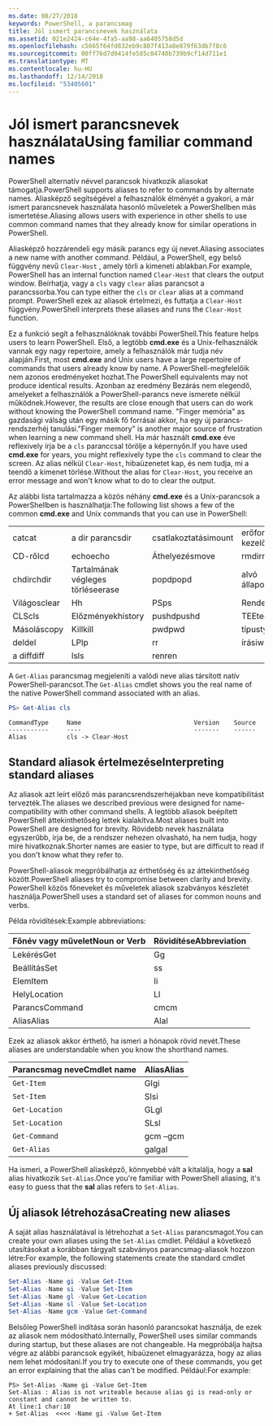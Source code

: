 ```yaml
---
ms.date: 08/27/2018
keywords: PowerShell, a parancsmag
title: Jól ismert parancsnevek használata
ms.assetid: 021e2424-c64e-4fa5-aa98-aa6405758d5d
ms.openlocfilehash: c5665f64fd832eb9c807f413a8e879f63db7f8c6
ms.sourcegitcommit: 00ff76d7d9414fe585c04740b739b9cf14d711e1
ms.translationtype: MT
ms.contentlocale: hu-HU
ms.lasthandoff: 12/14/2018
ms.locfileid: "53405601"
---
```

# <a name="using-familiar-command-names"></a><span data-ttu-id="a8c8e-103">Jól ismert parancsnevek használata</span><span class="sxs-lookup"><span data-stu-id="a8c8e-103">Using familiar command names</span></span>

<span data-ttu-id="a8c8e-104">PowerShell alternatív névvel parancsok hivatkozik aliasokat támogatja.</span><span class="sxs-lookup"><span data-stu-id="a8c8e-104">PowerShell supports aliases to refer to commands by alternate names.</span></span> <span data-ttu-id="a8c8e-105">Aliasképző segítségével a felhasználók élményét a gyakori, a már ismert parancsnevek használata hasonló műveletek a PowerShellben más ismertetése.</span><span class="sxs-lookup"><span data-stu-id="a8c8e-105">Aliasing allows users with experience in other shells to use common command names that they already know for similar operations in PowerShell.</span></span>

<span data-ttu-id="a8c8e-106">Aliasképző hozzárendeli egy másik parancs egy új nevet.</span><span class="sxs-lookup"><span data-stu-id="a8c8e-106">Aliasing associates a new name with another command.</span></span> <span data-ttu-id="a8c8e-107">Például, a PowerShell, egy belső függvény nevű `Clear-Host` , amely törli a kimeneti ablakban.</span><span class="sxs-lookup"><span data-stu-id="a8c8e-107">For example, PowerShell has an internal function named `Clear-Host` that clears the output window.</span></span> <span data-ttu-id="a8c8e-108">Beírhatja, vagy a `cls` vagy `clear` alias parancsot a parancssorba.</span><span class="sxs-lookup"><span data-stu-id="a8c8e-108">You can type either the `cls` or `clear` alias at a command prompt.</span></span> <span data-ttu-id="a8c8e-109">PowerShell ezek az aliasok értelmezi, és futtatja a `Clear-Host` függvény.</span><span class="sxs-lookup"><span data-stu-id="a8c8e-109">PowerShell interprets these aliases and runs the `Clear-Host` function.</span></span>

<span data-ttu-id="a8c8e-110">Ez a funkció segít a felhasználóknak további PowerShell.</span><span class="sxs-lookup"><span data-stu-id="a8c8e-110">This feature helps users to learn PowerShell.</span></span> <span data-ttu-id="a8c8e-111">Első, a legtöbb **cmd.exe** és a Unix-felhasználók vannak egy nagy repertoire, amely a felhasználók már tudja név alapján.</span><span class="sxs-lookup"><span data-stu-id="a8c8e-111">First, most **cmd.exe** and Unix users have a large repertoire of commands that users already know by name.</span></span> <span data-ttu-id="a8c8e-112">A PowerShell-megfelelőik nem azonos eredményeket hozhat.</span><span class="sxs-lookup"><span data-stu-id="a8c8e-112">The PowerShell equivalents may not produce identical results.</span></span> <span data-ttu-id="a8c8e-113">Azonban az eredmény Bezárás nem elegendő, amelyeket a felhasználók a PowerShell-parancs neve ismerete nélkül működnek.</span><span class="sxs-lookup"><span data-stu-id="a8c8e-113">However, the results are close enough that users can do work without knowing the PowerShell command name.</span></span> <span data-ttu-id="a8c8e-114">"Finger memória" as gazdasági válság után egy másik fő forrásai akkor, ha egy új parancs-rendszerhéj tanulási.</span><span class="sxs-lookup"><span data-stu-id="a8c8e-114">"Finger memory" is another major source of frustration when learning a new command shell.</span></span> <span data-ttu-id="a8c8e-115">Ha már használt **cmd.exe** éve reflexively írja be a `cls` paranccsal törölje a képernyőn.</span><span class="sxs-lookup"><span data-stu-id="a8c8e-115">If you have used **cmd.exe** for years, you might reflexively type the `cls` command to clear the screen.</span></span> <span data-ttu-id="a8c8e-116">Az alias nélkül `Clear-Host`, hibaüzenetet kap, és nem tudja, mi a teendő a kimenet törlése.</span><span class="sxs-lookup"><span data-stu-id="a8c8e-116">Without the alias for `Clear-Host`, you receive an error message and won't know what to do to clear the output.</span></span>

<span data-ttu-id="a8c8e-117">Az alábbi lista tartalmazza a közös néhány **cmd.exe** és a Unix-parancsok a PowerShellben is használhatja:</span><span class="sxs-lookup"><span data-stu-id="a8c8e-117">The following list shows a few of the common **cmd.exe** and Unix commands that you can use in PowerShell:</span></span>

|||||
|-|-|-|-|
|<span data-ttu-id="a8c8e-118">cat</span><span class="sxs-lookup"><span data-stu-id="a8c8e-118">cat</span></span>|<span data-ttu-id="a8c8e-119">a dir parancs</span><span class="sxs-lookup"><span data-stu-id="a8c8e-119">dir</span></span>|<span data-ttu-id="a8c8e-120">csatlakoztatási</span><span class="sxs-lookup"><span data-stu-id="a8c8e-120">mount</span></span>|<span data-ttu-id="a8c8e-121">erőforrás-kezelő</span><span class="sxs-lookup"><span data-stu-id="a8c8e-121">rm</span></span>|
|<span data-ttu-id="a8c8e-122">CD-ről</span><span class="sxs-lookup"><span data-stu-id="a8c8e-122">cd</span></span>|<span data-ttu-id="a8c8e-123">echo</span><span class="sxs-lookup"><span data-stu-id="a8c8e-123">echo</span></span>|<span data-ttu-id="a8c8e-124">Áthelyezés</span><span class="sxs-lookup"><span data-stu-id="a8c8e-124">move</span></span>|<span data-ttu-id="a8c8e-125">rmdir</span><span class="sxs-lookup"><span data-stu-id="a8c8e-125">rmdir</span></span>|
|<span data-ttu-id="a8c8e-126">chdir</span><span class="sxs-lookup"><span data-stu-id="a8c8e-126">chdir</span></span>|<span data-ttu-id="a8c8e-127">Tartalmának végleges törlése</span><span class="sxs-lookup"><span data-stu-id="a8c8e-127">erase</span></span>|<span data-ttu-id="a8c8e-128">popd</span><span class="sxs-lookup"><span data-stu-id="a8c8e-128">popd</span></span>|<span data-ttu-id="a8c8e-129">alvó állapot</span><span class="sxs-lookup"><span data-stu-id="a8c8e-129">sleep</span></span>|
|<span data-ttu-id="a8c8e-130">Világos</span><span class="sxs-lookup"><span data-stu-id="a8c8e-130">clear</span></span>|<span data-ttu-id="a8c8e-131">H</span><span class="sxs-lookup"><span data-stu-id="a8c8e-131">h</span></span>|<span data-ttu-id="a8c8e-132">PS</span><span class="sxs-lookup"><span data-stu-id="a8c8e-132">ps</span></span>|<span data-ttu-id="a8c8e-133">Rendezés</span><span class="sxs-lookup"><span data-stu-id="a8c8e-133">sort</span></span>|
|<span data-ttu-id="a8c8e-134">CLS</span><span class="sxs-lookup"><span data-stu-id="a8c8e-134">cls</span></span>|<span data-ttu-id="a8c8e-135">Előzmények</span><span class="sxs-lookup"><span data-stu-id="a8c8e-135">history</span></span>|<span data-ttu-id="a8c8e-136">pushd</span><span class="sxs-lookup"><span data-stu-id="a8c8e-136">pushd</span></span>|<span data-ttu-id="a8c8e-137">TEE</span><span class="sxs-lookup"><span data-stu-id="a8c8e-137">tee</span></span>|
|<span data-ttu-id="a8c8e-138">Másolás</span><span class="sxs-lookup"><span data-stu-id="a8c8e-138">copy</span></span>|<span data-ttu-id="a8c8e-139">Kill</span><span class="sxs-lookup"><span data-stu-id="a8c8e-139">kill</span></span>|<span data-ttu-id="a8c8e-140">pwd</span><span class="sxs-lookup"><span data-stu-id="a8c8e-140">pwd</span></span>|<span data-ttu-id="a8c8e-141">típus</span><span class="sxs-lookup"><span data-stu-id="a8c8e-141">type</span></span>|
|<span data-ttu-id="a8c8e-142">del</span><span class="sxs-lookup"><span data-stu-id="a8c8e-142">del</span></span>|<span data-ttu-id="a8c8e-143">LP</span><span class="sxs-lookup"><span data-stu-id="a8c8e-143">lp</span></span>|<span data-ttu-id="a8c8e-144">r</span><span class="sxs-lookup"><span data-stu-id="a8c8e-144">r</span></span>|<span data-ttu-id="a8c8e-145">írási</span><span class="sxs-lookup"><span data-stu-id="a8c8e-145">write</span></span>|
|<span data-ttu-id="a8c8e-146">a diff</span><span class="sxs-lookup"><span data-stu-id="a8c8e-146">diff</span></span>|<span data-ttu-id="a8c8e-147">ls</span><span class="sxs-lookup"><span data-stu-id="a8c8e-147">ls</span></span>|<span data-ttu-id="a8c8e-148">ren</span><span class="sxs-lookup"><span data-stu-id="a8c8e-148">ren</span></span>||

<span data-ttu-id="a8c8e-149">A `Get-Alias` parancsmag megjeleníti a valódi neve alias társított natív PowerShell-parancsot.</span><span class="sxs-lookup"><span data-stu-id="a8c8e-149">The `Get-Alias` cmdlet shows you the real name of the native PowerShell command associated with an alias.</span></span>

```powershell
PS> Get-Alias cls
```

```Output
CommandType     Name                               Version    Source
-----------     ----                               -------    ------
Alias           cls -> Clear-Host
```

## <a name="interpreting-standard-aliases"></a><span data-ttu-id="a8c8e-150">Standard aliasok értelmezése</span><span class="sxs-lookup"><span data-stu-id="a8c8e-150">Interpreting standard aliases</span></span>

<span data-ttu-id="a8c8e-151">Az aliasok azt leírt előző más parancsrendszerhéjakban neve kompatibilitást tervezték.</span><span class="sxs-lookup"><span data-stu-id="a8c8e-151">The aliases we described previous were designed for name-compatibility with other command shells.</span></span>
<span data-ttu-id="a8c8e-152">A legtöbb aliasok beépített PowerShell áttekinthetőség lettek kialakítva.</span><span class="sxs-lookup"><span data-stu-id="a8c8e-152">Most aliases built into PowerShell are designed for brevity.</span></span> <span data-ttu-id="a8c8e-153">Rövidebb nevek használata egyszerűbb, írja be, de a rendszer nehezen olvasható, ha nem tudja, hogy mire hivatkoznak.</span><span class="sxs-lookup"><span data-stu-id="a8c8e-153">Shorter names are easier to type, but are difficult to read if you don't know what they refer to.</span></span>

<span data-ttu-id="a8c8e-154">PowerShell-aliasok megpróbálhatja az érthetőség és az áttekinthetőség között.</span><span class="sxs-lookup"><span data-stu-id="a8c8e-154">PowerShell aliases try to compromise between clarity and brevity.</span></span> <span data-ttu-id="a8c8e-155">PowerShell közös főneveket és műveletek aliasok szabványos készletét használja.</span><span class="sxs-lookup"><span data-stu-id="a8c8e-155">PowerShell uses a standard set of aliases for common nouns and verbs.</span></span>

<span data-ttu-id="a8c8e-156">Példa rövidítések:</span><span class="sxs-lookup"><span data-stu-id="a8c8e-156">Example abbreviations:</span></span>

| <span data-ttu-id="a8c8e-157">Főnév vagy művelet</span><span class="sxs-lookup"><span data-stu-id="a8c8e-157">Noun or Verb</span></span> | <span data-ttu-id="a8c8e-158">Rövidítése</span><span class="sxs-lookup"><span data-stu-id="a8c8e-158">Abbreviation</span></span> |
|--------------|--------------|
| <span data-ttu-id="a8c8e-159">Lekérés</span><span class="sxs-lookup"><span data-stu-id="a8c8e-159">Get</span></span>          | <span data-ttu-id="a8c8e-160">G</span><span class="sxs-lookup"><span data-stu-id="a8c8e-160">g</span></span>            |
| <span data-ttu-id="a8c8e-161">Beállítás</span><span class="sxs-lookup"><span data-stu-id="a8c8e-161">Set</span></span>          | <span data-ttu-id="a8c8e-162">s</span><span class="sxs-lookup"><span data-stu-id="a8c8e-162">s</span></span>            |
| <span data-ttu-id="a8c8e-163">Elem</span><span class="sxs-lookup"><span data-stu-id="a8c8e-163">Item</span></span>         | <span data-ttu-id="a8c8e-164">I</span><span class="sxs-lookup"><span data-stu-id="a8c8e-164">i</span></span>            |
| <span data-ttu-id="a8c8e-165">Hely</span><span class="sxs-lookup"><span data-stu-id="a8c8e-165">Location</span></span>     | <span data-ttu-id="a8c8e-166">L</span><span class="sxs-lookup"><span data-stu-id="a8c8e-166">l</span></span>            |
| <span data-ttu-id="a8c8e-167">Parancs</span><span class="sxs-lookup"><span data-stu-id="a8c8e-167">Command</span></span>      | <span data-ttu-id="a8c8e-168">cm</span><span class="sxs-lookup"><span data-stu-id="a8c8e-168">cm</span></span>           |
| <span data-ttu-id="a8c8e-169">Alias</span><span class="sxs-lookup"><span data-stu-id="a8c8e-169">Alias</span></span>        | <span data-ttu-id="a8c8e-170">Al</span><span class="sxs-lookup"><span data-stu-id="a8c8e-170">al</span></span>           |

<span data-ttu-id="a8c8e-171">Ezek az aliasok akkor érthető, ha ismeri a hónapok rövid nevét.</span><span class="sxs-lookup"><span data-stu-id="a8c8e-171">These aliases are understandable when you know the shorthand names.</span></span>

| <span data-ttu-id="a8c8e-172">Parancsmag neve</span><span class="sxs-lookup"><span data-stu-id="a8c8e-172">Cmdlet name</span></span>    | <span data-ttu-id="a8c8e-173">Alias</span><span class="sxs-lookup"><span data-stu-id="a8c8e-173">Alias</span></span> |
|----------------|-------|
| `Get-Item `    | <span data-ttu-id="a8c8e-174">GI</span><span class="sxs-lookup"><span data-stu-id="a8c8e-174">gi</span></span>    |
| `Set-Item`     | <span data-ttu-id="a8c8e-175">SI</span><span class="sxs-lookup"><span data-stu-id="a8c8e-175">si</span></span>    |
| `Get-Location` | <span data-ttu-id="a8c8e-176">GL</span><span class="sxs-lookup"><span data-stu-id="a8c8e-176">gl</span></span>    |
| `Set-Location` | <span data-ttu-id="a8c8e-177">SL</span><span class="sxs-lookup"><span data-stu-id="a8c8e-177">sl</span></span>    |
| `Get-Command`  | <span data-ttu-id="a8c8e-178">gcm –</span><span class="sxs-lookup"><span data-stu-id="a8c8e-178">gcm</span></span>   |
| `Get-Alias`    | <span data-ttu-id="a8c8e-179">gal</span><span class="sxs-lookup"><span data-stu-id="a8c8e-179">gal</span></span>   |

<span data-ttu-id="a8c8e-180">Ha ismeri, a PowerShell aliasképző, könnyebbé vált a kitalálja, hogy a **sal** alias hivatkozik `Set-Alias`.</span><span class="sxs-lookup"><span data-stu-id="a8c8e-180">Once you're familiar with PowerShell aliasing, it's easy to guess that the **sal** alias refers to `Set-Alias`.</span></span>

## <a name="creating-new-aliases"></a><span data-ttu-id="a8c8e-181">Új aliasok létrehozása</span><span class="sxs-lookup"><span data-stu-id="a8c8e-181">Creating new aliases</span></span>

<span data-ttu-id="a8c8e-182">A saját alias használatával is létrehozhat a `Set-Alias` parancsmagot.</span><span class="sxs-lookup"><span data-stu-id="a8c8e-182">You can create your own aliases using the `Set-Alias` cmdlet.</span></span> <span data-ttu-id="a8c8e-183">Például a következő utasításokat a korábban tárgyalt szabványos parancsmag-aliasok hozzon létre:</span><span class="sxs-lookup"><span data-stu-id="a8c8e-183">For example, the following statements create the standard cmdlet aliases previously discussed:</span></span>

```powershell
Set-Alias -Name gi -Value Get-Item
Set-Alias -Name si -Value Set-Item
Set-Alias -Name gl -Value Get-Location
Set-Alias -Name sl -Value Set-Location
Set-Alias -Name gcm -Value Get-Command
```

<span data-ttu-id="a8c8e-184">Belsőleg PowerShell indítása során hasonló parancsokat használja, de ezek az aliasok nem módosítható.</span><span class="sxs-lookup"><span data-stu-id="a8c8e-184">Internally, PowerShell uses similar commands during startup, but these aliases are not changeable.</span></span>
<span data-ttu-id="a8c8e-185">Ha megpróbálja hajtsa végre az alábbi parancsok egyikét, hibaüzenet elmagyarázza, hogy az alias nem lehet módosítani.</span><span class="sxs-lookup"><span data-stu-id="a8c8e-185">If you try to execute one of these commands, you get an error explaining that the alias can't be modified.</span></span> <span data-ttu-id="a8c8e-186">Például:</span><span class="sxs-lookup"><span data-stu-id="a8c8e-186">For example:</span></span>

```
PS> Set-Alias -Name gi -Value Get-Item
Set-Alias : Alias is not writeable because alias gi is read-only or constant and cannot be written to.
At line:1 char:10
+ Set-Alias  <<<< -Name gi -Value Get-Item
```